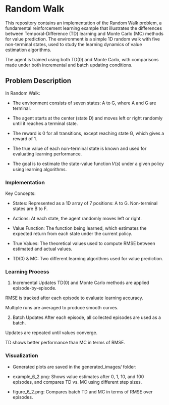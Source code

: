 # Random Walk
This repository contains an implementation of the Random Walk problem, a fundamental reinforcement learning example that illustrates the differences between Temporal-Difference (TD) learning and Monte Carlo (MC) methods for value prediction. The environment is a simple 1D random walk with five non-terminal states, used to study the learning dynamics of value estimation algorithms.

The agent is trained using both TD(0) and Monte Carlo, with comparisons made under both incremental and batch updating conditions.

## Problem Description
In Random Walk:

- The environment consists of seven states: A to G, where A and G are terminal.

- The agent starts at the center (state D) and moves left or right randomly until it reaches a terminal state.

- The reward is 0 for all transitions, except reaching state G, which gives a reward of 1.

- The true value of each non-terminal state is known and used for evaluating learning performance.
  
- The goal is to estimate the state-value function 𝑉(𝑠) under a given policy using learning algorithms.

### Implementation
Key Concepts:
- States: Represented as a 1D array of 7 positions: A to G. Non-terminal states are B to F.

- Actions: At each state, the agent randomly moves left or right.

- Value Function: The function being learned, which estimates the expected return from each state under the current policy.

- True Values: The theoretical values used to compute RMSE between estimated and actual values.

- TD(0) & MC: Two different learning algorithms used for value prediction.

### Learning Process
1. Incremental Updates
TD(0) and Monte Carlo methods are applied episode-by-episode.

RMSE is tracked after each episode to evaluate learning accuracy.

Multiple runs are averaged to produce smooth curves.

2. Batch Updates
After each episode, all collected episodes are used as a batch.

Updates are repeated until values converge.

TD shows better performance than MC in terms of RMSE.

### Visualization
- Generated plots are saved in the generated_images/ folder:

- example_6_2.png: Shows value estimates after 0, 1, 10, and 100 episodes, and compares TD vs. MC using different step sizes.

- figure_6_2.png: Compares batch TD and MC in terms of RMSE over episodes.

